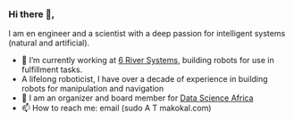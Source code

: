 ### Hi there 👋,

I am en engineer and a scientist with a deep passion for intelligent systems (natural and artificial). 
- 🔭 I’m currently working at [6 River Systems](https://6river.com), building robots for use in fulfillment tasks.
- A lifelong roboticist, I have over a decade of experience in building robots for manipulation and navigation 
- 👯 I am an organizer and board member for [Data Science Africa](http://www.datascienceafrica.org/)
- 📫 How to reach me: email (sudo A T makokal.com)
